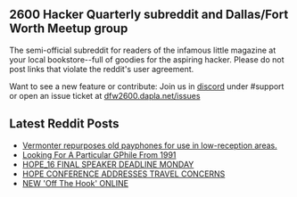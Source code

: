 ## 2600 Hacker Quarterly subreddit and Dallas/Fort Worth Meetup group
The semi-official subreddit for readers of the infamous little magazine at your local bookstore--full of goodies for the aspiring hacker. Please do not post links that violate the reddit's user agreement.

Want to see a new feature or contribute: 
Join us in [discord](https://dfw2600.dapla.net/chat) under #support or open an issue ticket at [dfw2600.dapla.net/issues](https://dfw2600.dapla.net/issues)

## Latest Reddit Posts
<!-- BLOG-POST-LIST:START -->
- [Vermonter repurposes old payphones for use in low-reception areas.](https://www.reddit.com/r/2600/comments/1l0afzd/vermonter_repurposes_old_payphones_for_use_in/)
- [Looking For A Particular GPhile From 1991](https://www.reddit.com/r/2600/comments/1kzr4sv/looking_for_a_particular_gphile_from_1991/)
- [HOPE_16 FINAL SPEAKER DEADLINE MONDAY](https://2600.com/content/hope16-final-speaker-deadline-monday)
- [HOPE CONFERENCE ADDRESSES TRAVEL CONCERNS](https://2600.com/content/hope-conference-addresses-travel-concerns)
- [NEW 'Off The Hook' ONLINE](https://2600.com/hook/28-05-2025)
<!-- BLOG-POST-LIST:END -->
